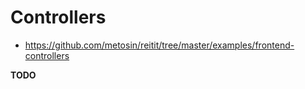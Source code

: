 # Controllers

* https://github.com/metosin/reitit/tree/master/examples/frontend-controllers

**TODO**

